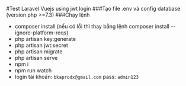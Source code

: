 #Test Laravel Vuejs using jwt login
###Tạo file .env và config database (version php >=7.3)
###Chạy lệnh 
- composer install (nếu có lỗi thì thay bằng lệnh composer install --ignore-platform-reqs)
- php artisan key:generate
- php artisan jwt:secret
- php artisan migrate
- php artisan serve
- npm i
- npm run watch 
- login tài khoản: `bkaprodx@gmail.com`    pass: `admin123`




